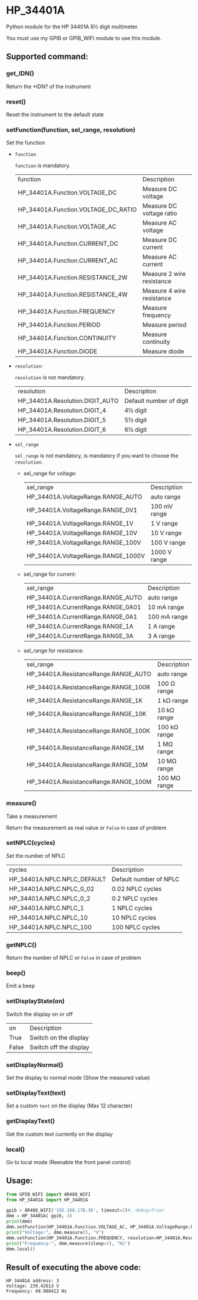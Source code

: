 # HP_34401A
Python module for the HP 34401A 6½ digit multimeter.

You must use my GPIB or GPIB_WIFI module to use this module.

## Supported command:
### get_IDN()
Return the *IDN? of the instrument

### reset()
Reset the instrument to the default state

### setFunction(function, sel_range, resolution)
Set the function

* `function`

  `function` is mandatory.
  <table>
    <tr><td>function</td><td>Description</td></tr>
    <tr><td>HP_34401A.Function.VOLTAGE_DC</td><td>Measure DC voltage</td></tr>
    <tr><td>HP_34401A.Function.VOLTAGE_DC_RATIO</td><td>Measure DC voltage ratio</td></tr>
    <tr><td>HP_34401A.Function.VOLTAGE_AC</td><td>Measure AC voltage</td></tr>
    <tr><td>HP_34401A.Function.CURRENT_DC</td><td>Measure DC current</td></tr>
    <tr><td>HP_34401A.Function.CURRENT_AC</td><td>Measure AC current</td></tr>
    <tr><td>HP_34401A.Function.RESISTANCE_2W</td><td>Measure 2 wire resistance</td></tr>
    <tr><td>HP_34401A.Function.RESISTANCE_4W</td><td>Measure 4 wire resistance</td></tr>
    <tr><td>HP_34401A.Function.FREQUENCY</td><td>Measure frequency</td></tr>
    <tr><td>HP_34401A.Function.PERIOD</td><td>Measure period </td></tr>
    <tr><td>HP_34401A.Function.CONTINUITY</td><td>Measure continuity</td></tr>
    <tr><td>HP_34401A.Function.DIODE</td><td>Measure diode</td></tr>
  </table>

* `resolution`:

  `resolution` is not mandatory.

  <table>
    <tr><td>resolution</td><td>Description</td></tr>
    <tr><td>HP_34401A.Resolution.DIGIT_AUTO</td><td>Default number of digit</td></tr>
    <tr><td>HP_34401A.Resolution.DIGIT_4</td><td>4½ digit</td></tr>
    <tr><td>HP_34401A.Resolution.DIGIT_5</td><td>5½ digit</td></tr>
    <tr><td>HP_34401A.Resolution.DIGIT_6</td><td>6½ digit</td></tr>
  </table>

* `sel_range`

  `sel_range` is not mandatory, is mandatory if you want to choose the `resolution`.

  * sel_range for voltage:

    <table>
      <tr><td>sel_range</td><td>Description</td></tr>
      <tr><td>HP_34401A.VoltageRange.RANGE_AUTO</td><td>auto range</td></tr>
      <tr><td>HP_34401A.VoltageRange.RANGE_0V1</td><td>100 mV range</td></tr>
      <tr><td>HP_34401A.VoltageRange.RANGE_1V</td><td>1 V range</td></tr>
      <tr><td>HP_34401A.VoltageRange.RANGE_10V</td><td>10 V range</td></tr>
      <tr><td>HP_34401A.VoltageRange.RANGE_100V</td><td>100 V range</td></tr>
      <tr><td>HP_34401A.VoltageRange.RANGE_1000V</td><td>1000 V range</td></tr>
    </table>

  * sel_range for current:

    <table>
      <tr><td>sel_range</td><td>Description</td></tr>
      <tr><td>HP_34401A.CurrentRange.RANGE_AUTO</td><td>auto range</td></tr>
      <tr><td>HP_34401A.CurrentRange.RANGE_0A01</td><td>10 mA range</td></tr>
      <tr><td>HP_34401A.CurrentRange.RANGE_0A1</td><td>100 mA range</td></tr>
      <tr><td>HP_34401A.CurrentRange.RANGE_1A</td><td>1 A range</td></tr>
      <tr><td>HP_34401A.CurrentRange.RANGE_3A</td><td>3 A range</td></tr>
    </table>

  * sel_range for resistance:

    <table>
      <tr><td>sel_range</td><td>Description</td></tr>
      <tr><td>HP_34401A.ResistanceRange.RANGE_AUTO</td><td>auto range</td></tr>
      <tr><td>HP_34401A.ResistanceRange.RANGE_100R</td><td>100 &Omega; range</td></tr>
      <tr><td>HP_34401A.ResistanceRange.RANGE_1K</td><td>1 k&Omega; range</td></tr>
      <tr><td>HP_34401A.ResistanceRange.RANGE_10K</td><td>10 k&Omega; range</td></tr>
      <tr><td>HP_34401A.ResistanceRange.RANGE_100K</td><td>100 k&Omega; range</td></tr>
      <tr><td>HP_34401A.ResistanceRange.RANGE_1M</td><td>1 M&Omega; range</td></tr>
      <tr><td>HP_34401A.ResistanceRange.RANGE_10M</td><td>10 M&Omega; range</td></tr>
      <tr><td>HP_34401A.ResistanceRange.RANGE_100M</td><td>100 M&Omega; range</td></tr>
    </table>

### measure()
Take a measurement

Return the measurement as real value or `False` in case of problem

### setNPLC(cycles)
Set the number of NPLC
<table>
  <tr><td>cycles</td><td>Description</td></tr>
  <tr><td>HP_34401A.NPLC.NPLC_DEFAULT</td><td>Default number of NPLC</td></tr>
  <tr><td>HP_34401A.NPLC.NPLC_0_02</td><td>0.02 NPLC cycles</td></tr>
  <tr><td>HP_34401A.NPLC.NPLC_0_2</td><td>0.2 NPLC cycles</td></tr>
  <tr><td>HP_34401A.NPLC.NPLC_1</td><td>1 NPLC cycles</td></tr>
  <tr><td>HP_34401A.NPLC.NPLC_10</td><td>10 NPLC cycles</td></tr>
  <tr><td>HP_34401A.NPLC.NPLC_100</td><td>100 NPLC cycles</td></tr>
</table>

### getNPLC()
Return the number of NPLC or `False` in case of problem

### beep()
Emit a beep

### setDisplayState(on)
Switch the display on or off
<table>
  <tr><td>on</td><td>Description</td></tr>
  <tr><td>True</td><td>Switch on the display</td></tr>
  <tr><td>False</td><td>Switch off the display</td></tr>
</table>

### setDisplayNormal()
Set the display to normal mode (Show the measured value) 

### setDisplayText(text)
Set a custom `text` on the display (Max 12 character)

### getDisplayText()
Get the custom text currently on the display

### local()
Go to local mode (Reenable the front panel control)

## Usage:
```python
from GPIB_WIFI import AR488_WIFI
from HP_34401A import HP_34401A

gpib = AR488_WIFI('192.168.178.36', timeout=2)#, debug=True)
dmm = HP_34401A( gpib, 3)
print(dmm)
dmm.setFunction(HP_34401A.Function.VOLTAGE_AC, HP_34401A.VoltageRange.RANGE_1000V, HP_34401A.Resolution.DIGIT_6)
print("Voltage:", dmm.measure(), "V")
dmm.setFunction(HP_34401A.Function.FREQUENCY, resolution=HP_34401A.Resolution.DIGIT_6)
print("Frequency:", dmm.measure(sleep=2), "Hz")
dmm.local()
```
## Result of executing the above code:
```
HP 34401A address: 3
Voltage: 239.42613 V
Frequency: 49.988412 Hz
```
